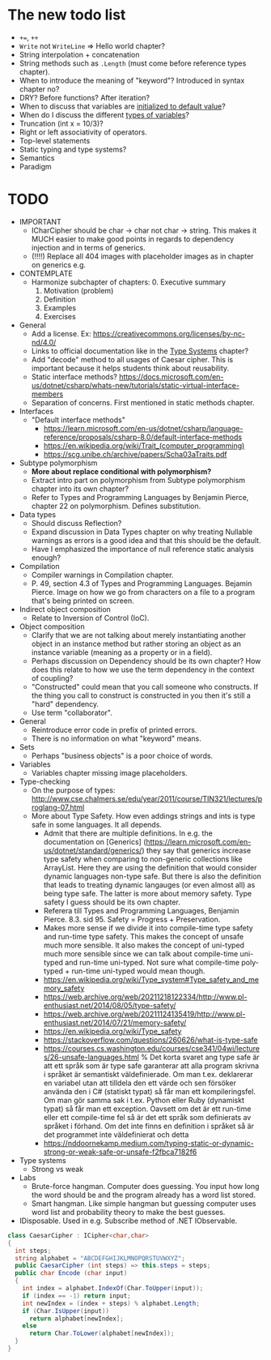# The new todo list

- `+=`, `++`
- `Write` not `WriteLine` => Hello world chapter?
- String interpolation + concatenation
- String methods such as `.Length` (must come before reference types chapter).
- When to introduce the meaning of "keyword"? Introduced in syntax chapter no?
- DRY? Before functions? After iteration?
- When to discuss that variables are [initialized to default value](https://docs.microsoft.com/en-us/dotnet/csharp/language-reference/language-specification/variables)?
- When do I discuss the different [types of variables](https://learn.microsoft.com/en-us/dotnet/csharp/language-reference/language-specification/variables#928-local-variables)?
- Truncation (int x = 10/3)?
- Right or left associativity of operators.
- Top-level statements
- Static typing and type systems?
- Semantics
- Paradigm

# TODO

- IMPORTANT
  - ICharCipher should be char -> char not char -> string. This makes it MUCH easier to make good points in regards to dependency injection and in terms of generics.
  - (!!!!) Replace all 404 images with placeholder images as in chapter on generics e.g.
- CONTEMPLATE
  - Harmonize subchapter of chapters:
    0. Executive summary
    1. Motivation (problem)
    2. Definition
    3. Examples
    4. Exercises
- General
  - Add a license. Ex: https://creativecommons.org/licenses/by-nc-nd/4.0/
  - Links to official documentation like in the [Type Systems](type-systems) chapter?
  - Add "decode" method to all usages of Caesar cipher. This is important because it helps students think about reusability.
  - Static interface methods? https://docs.microsoft.com/en-us/dotnet/csharp/whats-new/tutorials/static-virtual-interface-members
  - Separation of concerns. First mentioned in static methods chapter.
- Interfaces
  - "Default interface methods"
    - https://learn.microsoft.com/en-us/dotnet/csharp/language-reference/proposals/csharp-8.0/default-interface-methods
    - https://en.wikipedia.org/wiki/Trait_(computer_programming)
    - https://scg.unibe.ch/archive/papers/Scha03aTraits.pdf
- Subtype polymorphism
  - **More about replace conditional with polymorphism?**
  - Extract intro part on polymorphism from Subtype polymorphism chapter into its own chapter?
  - Refer to Types and Programming Languages by Benjamin Pierce, chapter 22 on polymorphism. Defines substitution.
- Data types
  - Should discuss Reflection?
  - Expand discussion in Data Types chapter on why treating Nullable warnings as errors is a good idea and that this should be the default.
  - Have I emphasized the importance of null reference static analysis enough?
- Compilation
  - Compiler warnings in Compilation chapter.
  - P. 49, section 4.3 of Types and Programming Languages. Bejamin Pierce. Image on how we go from characters on a file to a program that's being printed on screen.
- Indirect object composition
  - Relate to Inversion of Control (IoC).
- Object composition
  - Clarify that we are not talking about merely instantiating another object in an instance method but rather storing an object as an instance variable (meaning as a property or in a field).
  - Perhaps discussion on Dependency should be its own chapter? How does this relate to how we use the term dependency in the context of coupling?
  - "Constructed" could mean that you call someone who constructs. If the thing you call to construct is constructed in you then it's still a "hard" dependency.
  - Use term "collaborator".
- General
  - Reintroduce error code in prefix of printed errors.
  - There is no information on what "keyword" means.
- Sets
  - Perhaps "business objects" is a poor choice of words.
- Variables
  - Variables chapter missing image placeholders.
- Type-checking
  - On the purpose of types: http://www.cse.chalmers.se/edu/year/2011/course/TIN321/lectures/proglang-07.html
  - More about Type Safety. How even addings strings and ints is type safe in some languages. It all depends.
    - Admit that there are multiple definitions. In e.g. the documentation on [Generics] (https://learn.microsoft.com/en-us/dotnet/standard/generics/) they say that generics increase type safety when comparing to non-generic collections like ArrayList. Here they are using the definition that would consider dynamic languages non-type safe. But there is also the definition that leads to treating dynamic langauges (or even almost all) as being type safe. The latter is more about memory safety. Type safety I guess should be its own chapter.
    - Referera till Types and Programming Languages, Benjamin Pierce. 8.3. sid 95. Safety = Progress + Preservation.
    - Makes more sense if we divide it into compile-time type safety and run-time type safety. This makes the concept of unsafe much more sensible. It also makes the concept of uni-typed much more sensible since we can talk about compile-time uni-typed and run-time uni-typed. Not sure what compile-time poly-typed + run-time uni-typed would mean though.
    - https://en.wikipedia.org/wiki/Type_system#Type_safety_and_memory_safety
    - https://web.archive.org/web/20211218122334/http://www.pl-enthusiast.net/2014/08/05/type-safety/
    - https://web.archive.org/web/20211124135419/http://www.pl-enthusiast.net/2014/07/21/memory-safety/
    - https://en.wikipedia.org/wiki/Type_safety
    - https://stackoverflow.com/questions/260626/what-is-type-safe
    - https://courses.cs.washington.edu/courses/cse341/04wi/lectures/26-unsafe-languages.html
    % Det korta svaret ang type safe är att ett språk som är type safe garanterar att alla program skrivna i språket är semantiskt väldefinierade. Om man t.ex. deklarerar en variabel utan att tilldela den ett värde och sen försöker använda den i C# (statiskt typat) så får man ett kompileringsfel. Om man gör samma sak i t.ex. Python eller Ruby (dynamiskt typat) så får man ett exception. Oavsett om det är ett run-time eller ett compile-time fel så är det ett språk som definierats av språket i förhand. Om det inte finns en definition i språket så är det programmet inte väldefinierat och detta
    - https://nddoornekamp.medium.com/typing-static-or-dynamic-strong-or-weak-safe-or-unsafe-f2fbca7182f6
- Type systems
  - Strong vs weak
- Labs
  - Brute-force hangman. Computer does guessing. You input how long the word should be and the program already has a word list stored.
  - Smart hangman. Like simple hangman but guessing computer uses word list and probability theory to make the best guesses.
- IDisposable. Used in e.g. Subscribe method of .NET IObservable.

```csharp
class CaesarCipher : ICipher<char,char>
{
  int steps;
  string alphabet = "ABCDEFGHIJKLMNOPQRSTUVWXYZ";
  public CaesarCipher (int steps) => this.steps = steps;
  public char Encode (char input)
  {
    int index = alphabet.IndexOf(Char.ToUpper(input));
    if (index == -1) return input;
    int newIndex = (index + steps) % alphabet.Length;
    if (Char.IsUpper(input))
      return alphabet[newIndex];
    else
      return Char.ToLower(alphabet[newIndex]);
  }
}
```
